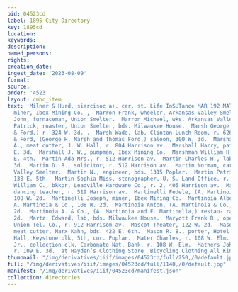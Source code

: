 ```yaml
---
pid: 04523cd
label: 1895 City Directory
key: 1895cd
location: 
keywords: 
description: 
named_persons: 
rights: 
creation_date: 
ingest_date: '2023-08-09'
format: 
source: 
order: '4523'
layout: cmhc_item
text: 'Milner & Hurd, siarcisoc a+. cer. st. Life InSUTance MAR 192 MAT  Marr Timothy,
  miner, Ibex Mining Co. ,  Marron Frank, wheeler, Arkansas Valley Smelter, r. Stringtown.  Marron
  John, furnaceman, Union Smelter.  Marron Michael, wks. Arkansas Valley Smelter.  Marron
  Patrick, roaster, Union Smelter, bds. Milwaukee House.  Marsh George H., (Marsh
  & Ford,) r. 324 W. 3d. .  Marsh Wade, lab, Clinton Lunch Room, r. 626 E. 5th.  Marsh
  & Ford, (George H. Marsh and Thomas Ford,) saloon, 300 W. 3d.  Marshall Charles
  A., meat cutter, J. W. Hall, r. 804 Harrison av.  Marshall Harry, painter, r. 126
  E. 3d.  Marshall J. W., pumpman, Ibex Mining Co.  Marshman William H., r. rear 329
  E. 4th.  Martin Ada Mrs., r. 512 Harrison av.  Martin Charles H., lab, r. 524 W.
  3d.  Martin D. B., solicitor, r. 512 Harrison av.  Martin Norman, carpenter, Arkansas
  Valley Smelter.  Martin N., engineer, bds. 1315 Poplar.  Martin Patrick F., saloon,
  138 E. 5th.  Martin Sophia Miss, stenographer, U. S. Land Office, r. 126 W. 6th.  Martin
  William C., bkkpr, Leadville Hardware Co., r. 2, 405 Harrison av.  Martine J. O.,
  dancing teacher, r. 519 Harrison av.  Martinelli Fedele, (A. Martinoia & Co.,) r.
  108 W. 2d.  Martinelli Joseph, miner, Ibex Mining Co.  Martinoia Albert, waiter,
  A. Martinoia & Co., 108 W. 2d.  Martinoia Anton, (A. Martinoia & Co.,) r. 108 W.
  2d.  Martinoia A. & Co., (A. Martinoia and F. Martinella,) restau- rant, 108 W.
  2d.  Martz: Edward, lab, bds. Milwaukee House.  Maryott Frank R., operator, Western
  Union Tel. Co., r. 912 Harrisom av.  Mascot Theater, 122 W. 2d.  Mason Ralph H.,
  meat cutter, Marx Kahn, bds. 422 E. 6th.  Mason R. B., porter, Hotel Vendome.  Masonie
  Hall, Keystone blk, 5th, cor. Poplar.  Mater Charles, r. 108 W. Elm. _  Mater Charles,
  Jr., collection clk, Carbonate Nat. Bank, r. 108 W. Elm.  Mathers John R., machinist,
  r. 109 E. 3d.  at Hayden’s Clothing Store  Bicycling Clothing All Kinds **"iecrsccasee"       '
thumbnail: "/img/derivatives/iiif/images/04523cd/full/250,/0/default.jpg"
full: "/img/derivatives/iiif/images/04523cd/full/1140,/0/default.jpg"
manifest: "/img/derivatives/iiif/04523cd/manifest.json"
collection: directories
---
```


